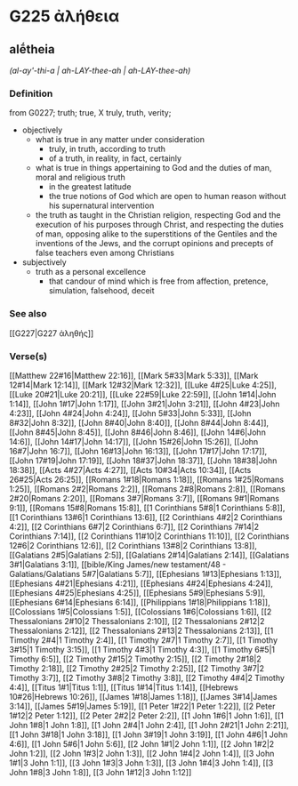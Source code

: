 # G225 ἀλήθεια

## alḗtheia

_(al-ay'-thi-a | ah-LAY-thee-ah | ah-LAY-thee-ah)_

### Definition

from G0227; truth; true, X truly, truth, verity; 

- objectively
  - what is true in any matter under consideration
    - truly, in truth, according to truth
    - of a truth, in reality, in fact, certainly
  - what is true in things appertaining to God and the duties of man, moral and religious truth
    - in the greatest latitude
    - the true notions of God which are open to human reason without his supernatural intervention
  - the truth as taught in the Christian religion, respecting God and the execution of his purposes through Christ, and respecting the duties of man, opposing alike to the superstitions of the Gentiles and the inventions of the Jews, and the corrupt opinions and precepts of false teachers even among Christians
- subjectively
  - truth as a personal excellence
    - that candour of mind which is free from affection, pretence, simulation, falsehood, deceit

### See also

[[G227|G227 ἀληθής]]

### Verse(s)

[[Matthew 22#16|Matthew 22:16]], [[Mark 5#33|Mark 5:33]], [[Mark 12#14|Mark 12:14]], [[Mark 12#32|Mark 12:32]], [[Luke 4#25|Luke 4:25]], [[Luke 20#21|Luke 20:21]], [[Luke 22#59|Luke 22:59]], [[John 1#14|John 1:14]], [[John 1#17|John 1:17]], [[John 3#21|John 3:21]], [[John 4#23|John 4:23]], [[John 4#24|John 4:24]], [[John 5#33|John 5:33]], [[John 8#32|John 8:32]], [[John 8#40|John 8:40]], [[John 8#44|John 8:44]], [[John 8#45|John 8:45]], [[John 8#46|John 8:46]], [[John 14#6|John 14:6]], [[John 14#17|John 14:17]], [[John 15#26|John 15:26]], [[John 16#7|John 16:7]], [[John 16#13|John 16:13]], [[John 17#17|John 17:17]], [[John 17#19|John 17:19]], [[John 18#37|John 18:37]], [[John 18#38|John 18:38]], [[Acts 4#27|Acts 4:27]], [[Acts 10#34|Acts 10:34]], [[Acts 26#25|Acts 26:25]], [[Romans 1#18|Romans 1:18]], [[Romans 1#25|Romans 1:25]], [[Romans 2#2|Romans 2:2]], [[Romans 2#8|Romans 2:8]], [[Romans 2#20|Romans 2:20]], [[Romans 3#7|Romans 3:7]], [[Romans 9#1|Romans 9:1]], [[Romans 15#8|Romans 15:8]], [[1 Corinthians 5#8|1 Corinthians 5:8]], [[1 Corinthians 13#6|1 Corinthians 13:6]], [[2 Corinthians 4#2|2 Corinthians 4:2]], [[2 Corinthians 6#7|2 Corinthians 6:7]], [[2 Corinthians 7#14|2 Corinthians 7:14]], [[2 Corinthians 11#10|2 Corinthians 11:10]], [[2 Corinthians 12#6|2 Corinthians 12:6]], [[2 Corinthians 13#8|2 Corinthians 13:8]], [[Galatians 2#5|Galatians 2:5]], [[Galatians 2#14|Galatians 2:14]], [[Galatians 3#1|Galatians 3:1]], [[bible/King James/new testament/48 - Galatians/Galatians 5#7|Galatians 5:7]], [[Ephesians 1#13|Ephesians 1:13]], [[Ephesians 4#21|Ephesians 4:21]], [[Ephesians 4#24|Ephesians 4:24]], [[Ephesians 4#25|Ephesians 4:25]], [[Ephesians 5#9|Ephesians 5:9]], [[Ephesians 6#14|Ephesians 6:14]], [[Philippians 1#18|Philippians 1:18]], [[Colossians 1#5|Colossians 1:5]], [[Colossians 1#6|Colossians 1:6]], [[2 Thessalonians 2#10|2 Thessalonians 2:10]], [[2 Thessalonians 2#12|2 Thessalonians 2:12]], [[2 Thessalonians 2#13|2 Thessalonians 2:13]], [[1 Timothy 2#4|1 Timothy 2:4]], [[1 Timothy 2#7|1 Timothy 2:7]], [[1 Timothy 3#15|1 Timothy 3:15]], [[1 Timothy 4#3|1 Timothy 4:3]], [[1 Timothy 6#5|1 Timothy 6:5]], [[2 Timothy 2#15|2 Timothy 2:15]], [[2 Timothy 2#18|2 Timothy 2:18]], [[2 Timothy 2#25|2 Timothy 2:25]], [[2 Timothy 3#7|2 Timothy 3:7]], [[2 Timothy 3#8|2 Timothy 3:8]], [[2 Timothy 4#4|2 Timothy 4:4]], [[Titus 1#1|Titus 1:1]], [[Titus 1#14|Titus 1:14]], [[Hebrews 10#26|Hebrews 10:26]], [[James 1#18|James 1:18]], [[James 3#14|James 3:14]], [[James 5#19|James 5:19]], [[1 Peter 1#22|1 Peter 1:22]], [[2 Peter 1#12|2 Peter 1:12]], [[2 Peter 2#2|2 Peter 2:2]], [[1 John 1#6|1 John 1:6]], [[1 John 1#8|1 John 1:8]], [[1 John 2#4|1 John 2:4]], [[1 John 2#21|1 John 2:21]], [[1 John 3#18|1 John 3:18]], [[1 John 3#19|1 John 3:19]], [[1 John 4#6|1 John 4:6]], [[1 John 5#6|1 John 5:6]], [[2 John 1#1|2 John 1:1]], [[2 John 1#2|2 John 1:2]], [[2 John 1#3|2 John 1:3]], [[2 John 1#4|2 John 1:4]], [[3 John 1#1|3 John 1:1]], [[3 John 1#3|3 John 1:3]], [[3 John 1#4|3 John 1:4]], [[3 John 1#8|3 John 1:8]], [[3 John 1#12|3 John 1:12]]